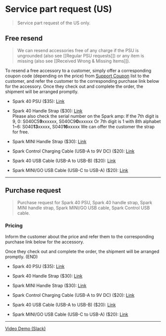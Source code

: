 # Service part request (US)
> Service part request of the US only.

## Free resend

> We can resend accessories free of any charge if the PSU is ungrounded (also see [[Regular PSU requests]]) or any item is missing (also see [[Received Wrong & Missing Items]]).

To resend a free accessory to a customer, simply offer a corresponding coupon code (depending on the price) from [Support Coupon](https://docs.google.com/spreadsheets/d/14wsfMVwHhbsf5ztvkXnpwNhDYkt7WYIZCYWDKMu_SnM/edit?usp=sharing) list to the customer, and refer the customer to the corresponding purchase link below for the accessory. Once they check out and complete the order, the shipment will be arranged promptly. 

- Spark 40 PSU ($35): [Link](https://www.positivegrid.com/products/power-supply-unit-detachable-power-cable-is-included)  

- Spark 40 Handle Strap ($30): [Link](https://www.positivegrid.com/products/carrying-strap-for-spark-black)  
  Please also check the serial number on the Spark amp:
  If the 7th digit is 9, 0: S040C5**9**xxxxxx, S040C9**0**xxxxxx
  Or 7th digit is 1 with 8th alphabet 1~6: S040**13**xxxxx, S040**16**xxxxx
  We can offer the customer the strap for free.

- Spark MINI Handle Strap ($30): [Link](https://www.positivegrid.com/products/carrying-strap-for-spark-mini)

- Spark Control Charging Cable (USB-A to 9V DC) ($20): [Link](https://www.positivegrid.com/products/usb-a-to-9v-charging-dc-cable)  

- Spark 40 USB Cable (USB-A to USB-B) ($20): [Link](https://www.positivegrid.com/products/usb-a-to-usb-b-cable)  

- Spark MINI/GO USB Cable (USB-C to USB-A) ($20): [Link](https://www.positivegrid.com/products/usb-c-to-usb-a-cable)

---

## Purchase request

> Purchase request for Spark 40 PSU, Spark 40 handle strap, Spark MINI handle strap, Spark MINI/GO USB cable, Spark Control USB cable.

### Pricing

Inform the customer about the price and refer them to the corresponding purchase link below for the accessory.

Once they check out and complete the order, the shipment will be arranged promptly. (END)

- Spark 40 PSU ($35): [Link](https://www.positivegrid.com/products/power-supply-unit-detachable-power-cable-is-included)  

- Spark 40 Handle Strap ($30): [Link](https://www.positivegrid.com/products/carrying-strap-for-spark-black)  

- Spark MINI Handle Strap ($30): [Link](https://www.positivegrid.com/products/carrying-strap-for-spark-mini)

- Spark Control Charging Cable (USB-A to 9V DC) ($20): [Link](https://www.positivegrid.com/products/usb-a-to-9v-charging-dc-cable)  

- Spark 40 USB Cable (USB-A to USB-B) ($20): [Link](https://www.positivegrid.com/products/usb-a-to-usb-b-cable)  

- Spark MINI/GO USB Cable (USB-C to USB-A) ($20): [Link](https://www.positivegrid.com/products/usb-c-to-usb-a-cable)


---

[Video Demo (Slack)](https://positivegrid.slack.com/files/U3N3SR3T4/F05GMAJPCF2/____________video.mov)